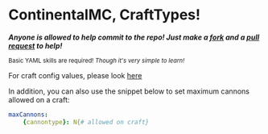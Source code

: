 # **ContinentalMC, CraftTypes!**
***Anyone is allowed to help commit to the repo! Just make a [fork](https://github.com/ContinentalMC/CMC-Resource-Pack/fork) and a [pull request](https://github.com/ContinentalMC/Movecraft-Types/compare) to help!***

<sup>Basic YAML skills are required! *Though it's very simple to learn!*</sup>



For craft config values, please look [here](https://github.com/APDevTeam/Movecraft/wiki/Example-Craft-File)

In addition, you can also use the snippet below to set maximum cannons allowed on a craft:

```Yaml
maxCannons:
    {cannontype}: N{# allowed on craft}
```
